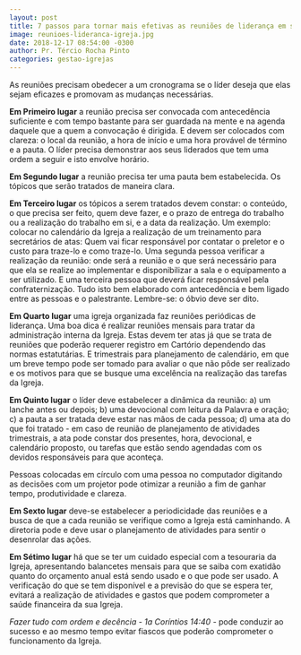 ```yaml
---
layout: post
title: 7 passos para tornar mais efetivas as reuniões de liderança em sua igreja
image: reunioes-lideranca-igreja.jpg
date: 2018-12-17 08:54:00 -0300
author: Pr. Tércio Rocha Pinto
categories: gestao-igrejas
---
```


As reuniões precisam obedecer a um cronograma se o líder deseja que elas sejam eficazes e promovam as mudanças necessárias.

**Em Primeiro lugar** a reunião precisa ser convocada com antecedência suficiente e com tempo bastante para ser guardada na mente e na agenda daquele que a quem a convocação é dirigida. E devem ser colocados com clareza: o local da reunião, a hora de início e uma hora provável de término e a pauta. O líder precisa demonstrar aos seus liderados que tem uma ordem a seguir e isto envolve horário.

**Em Segundo lugar** a reunião precisa ter uma pauta bem estabelecida. Os tópicos que serão tratados de maneira clara.

**Em Terceiro lugar** os tópicos a serem tratados devem constar: o conteúdo, o que precisa ser feito, quem deve fazer, e o prazo de entrega do trabalho ou a realização do trabalho em si, e a data da realização. Um exemplo: colocar no calendário da Igreja a realização de um treinamento para secretários de atas: Quem vai ficar responsável por contatar o preletor e o custo para traze-lo e como traze-lo. Uma segunda pessoa verificar a realização da reunião: onde será a reunião e o que será necessário para que ela se realize ao implementar e disponibilizar a sala e o equipamento a ser utilizado. E uma terceira pessoa que deverá ficar responsável pela confraternização. Tudo isto bem elaborado com antecedência e bem ligado entre as pessoas e o palestrante. Lembre-se: o óbvio deve ser dito.

**Em Quarto lugar** uma igreja organizada faz reuniões periódicas de liderança. Uma boa dica é realizar reuniões mensais para tratar da administração interna da Igreja. Estas devem ter atas já que se trata de reuniões que poderão requerer registro em Cartório dependendo das normas estatutárias. E trimestrais para planejamento de calendário, em que um breve tempo pode ser tomado para avaliar o que não pôde ser realizado e os motivos para que se busque uma excelência na realização das tarefas da Igreja.

**Em Quinto lugar** o líder deve estabelecer a dinâmica da reunião: a) um lanche antes ou depois; b) uma devocional com leitura da Palavra e oração; c) a pauta a ser tratada deve estar nas mãos de cada pessoa; d) uma ata do que foi tratado - em caso de reunião de planejamento de atividades trimestrais, a ata pode constar dos presentes, hora, devocional, e calendário proposto, ou tarefas que estão sendo agendadas com os devidos responsáveis para que aconteça.

Pessoas colocadas em círculo com uma pessoa no computador digitando as decisões com um projetor pode otimizar a reunião a fim de ganhar tempo, produtividade e clareza.

**Em Sexto lugar** deve-se estabelecer a periodicidade das reuniões e a busca de que a cada reunião se verifique como a Igreja está caminhando. A diretoria pode e deve usar o planejamento de atividades para sentir o desenrolar das ações.

**Em Sétimo lugar** há que se ter um cuidado especial com a tesouraria da Igreja, apresentando balancetes mensais para que se saiba com exatidão quanto do orçamento anual está sendo usado e o que pode ser usado. A verificação do que se tem disponível e a previsão do que se espera ter, evitará a realização de atividades e gastos que podem comprometer a saúde financeira da sua Igreja.

*Fazer tudo com ordem e decência - 1a Coríntios 14:40* - pode conduzir ao sucesso e ao mesmo tempo evitar fiascos que poderão comprometer o funcionamento da Igreja.